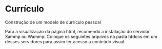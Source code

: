 # Currículo
Construção de um modelo de currículo pessoal

Para a visualização da página html, recomendo a instalação do servidor Xammp ou Wammp.
Coloque os seguintes arquivos na pasta htdocs em um desses servidores para assim ter acesso a conteúdo visual.
